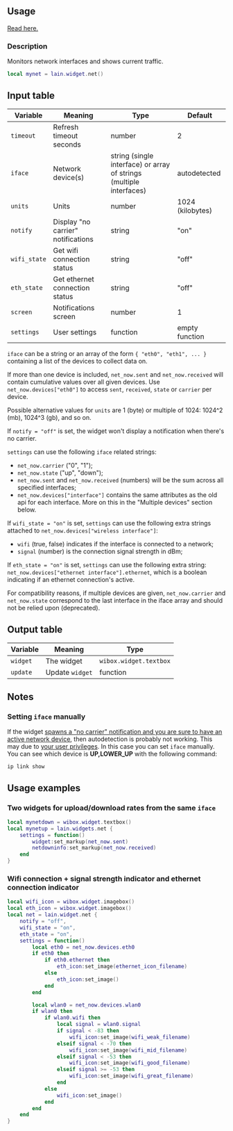 ## Usage

[Read here.](https://github.com/lcpz/lain/wiki/Widgets#usage)

### Description

Monitors network interfaces and shows current traffic.

```lua
local mynet = lain.widget.net()
```

## Input table

Variable | Meaning | Type | Default
--- | --- | --- | ---
`timeout` | Refresh timeout seconds | number | 2
`iface` | Network device(s) | string (single interface) or array of strings (multiple interfaces) | autodetected
`units` | Units | number | 1024 (kilobytes)
`notify` | Display "no carrier" notifications | string | "on"
`wifi_state` | Get wifi connection status | string | "off"
`eth_state` | Get ethernet connection status | string | "off"
`screen` | Notifications screen | number | 1
`settings` | User settings | function | empty function

`iface` can be a string or an array of the form `{ "eth0", "eth1", ... }` containing a list of the devices to collect data on.

If more than one device is included, `net_now.sent` and `net_now.received` will contain cumulative values over all given devices.
Use `net_now.devices["eth0"]` to access `sent`, `received`, `state` or `carrier` per device.

Possible alternative values for `units` are 1 (byte) or multiple of 1024: 1024^2 (mb), 1024^3 (gb), and so on.

If `notify = "off"` is set, the widget won't display a notification when there's no carrier.

`settings` can use the following `iface` related strings:

- `net_now.carrier` ("0", "1");
- `net_now.state` ("up", "down");
- `net_now.sent` and `net_now.received` (numbers) will be the sum across all specified interfaces;
- `net_now.devices["interface"]` contains the same attributes as the old api for each interface. More on this in the "Multiple devices" section below.

If `wifi_state = "on"` is set, `settings` can use the following extra strings attached to `net_now.devices["wireless interface"]`:
- `wifi` (true, false) indicates if the interface is connected to a network;
- `signal` (number) is the connection signal strength in dBm;

If `eth_state = "on"` is set, `settings` can use the following extra string: `net_now.devices["ethernet interface"].ethernet`, which is a boolean indicating if an ethernet connection's active.

For compatibility reasons, if multiple devices are given, `net_now.carrier` and `net_now.state` correspond to the last interface in the iface array and should not be relied upon (deprecated).

## Output table

Variable | Meaning | Type
--- | --- | ---
`widget` | The widget | `wibox.widget.textbox`
`update` | Update `widget` | function

## Notes

### Setting `iface` manually

If the widget [spawns a "no carrier" notification and you are sure to have an active network device](https://github.com/lcpz/lain/issues/102), then autodetection is probably not working. This may due to [your user privileges](https://github.com/lcpz/lain/issues/102#issuecomment-246470526). In this case you can set `iface` manually. You can see which device is **UP,LOWER_UP** with the following command:

```shell
ip link show
```
## Usage examples
### Two widgets for upload/download rates from the same `iface`

```lua
local mynetdown = wibox.widget.textbox()
local mynetup = lain.widgets.net {
    settings = function()
        widget:set_markup(net_now.sent)
        netdowninfo:set_markup(net_now.received)
    end
}
```
### Wifi connection + signal strength indicator and ethernet connection indicator
```lua
local wifi_icon = wibox.widget.imagebox()
local eth_icon = wibox.widget.imagebox()
local net = lain.widget.net {
    notify = "off",
    wifi_state = "on",
    eth_state = "on",
    settings = function()
        local eth0 = net_now.devices.eth0
        if eth0 then
            if eth0.ethernet then
                eth_icon:set_image(ethernet_icon_filename)
            else
                eth_icon:set_image()
            end
        end

        local wlan0 = net_now.devices.wlan0
        if wlan0 then
            if wlan0.wifi then
                local signal = wlan0.signal
                if signal < -83 then
                    wifi_icon:set_image(wifi_weak_filename)
                elseif signal < -70 then
                    wifi_icon:set_image(wifi_mid_filename)
                elseif signal < -53 then
                    wifi_icon:set_image(wifi_good_filename)
                elseif signal >= -53 then
                    wifi_icon:set_image(wifi_great_filename)
                end
            else
                wifi_icon:set_image()
            end
        end
    end
}
```